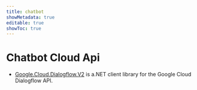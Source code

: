 ```yaml
---
title: chatbot
showMetadata: true
editable: true
showToc: true
---
```


# Chatbot Cloud Api
- [Google.Cloud.Dialogflow.V2](https://googleapis.github.io/google-cloud-dotnet/docs/Google.Cloud.Dialogflow.V2/index.html) is a.NET client library for the Google Cloud Dialogflow API.




